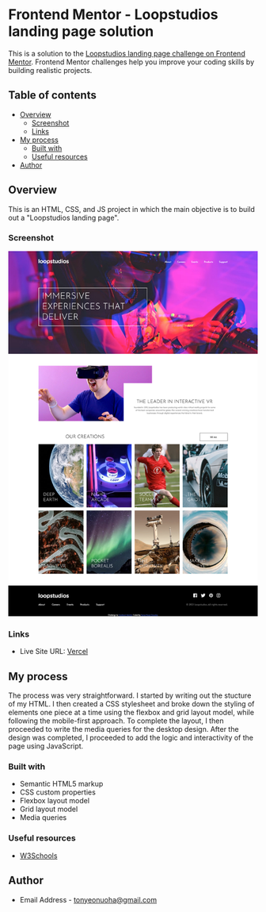 # Frontend Mentor - Loopstudios landing page solution

This is a solution to the
[Loopstudios landing page challenge on Frontend Mentor](https://www.frontendmentor.io/challenges/loopstudios-landing-page-N88J5Onjw).
Frontend Mentor challenges help you improve your coding skills by building realistic projects.

## Table of contents

- [Overview](#overview)
  - [Screenshot](#screenshot)
  - [Links](#links)
- [My process](#my-process)
  - [Built with](#built-with)
  - [Useful resources](#useful-resources)
- [Author](#author)

## Overview

This is an HTML, CSS, and JS project in which the main objective is to build out a "Loopstudios landing page".

### Screenshot

![Screenshot](./loopstudios-landing-page.png)

### Links

- Live Site URL: [Vercel](https://loopstudios-landing-page-eta-teal.vercel.app)

## My process

The process was very straightforward. I started by writing out the stucture of my HTML. I then created a CSS stylesheet
and broke down the styling of elements one piece at a time using the flexbox and grid layout model, while following the
mobile-first approach. To complete the layout, I then proceeded to write the media queries for the desktop design. After
the design was completed, I proceeded to add the logic and interactivity of the page using JavaScript.

### Built with

- Semantic HTML5 markup
- CSS custom properties
- Flexbox layout model
- Grid layout model
- Media queries

### Useful resources

- [W3Schools](https://www.w3schools.com/)

## Author

- Email Address - [tonyeonuoha@gmail.com](tonyeonuoha@gmail.com)
